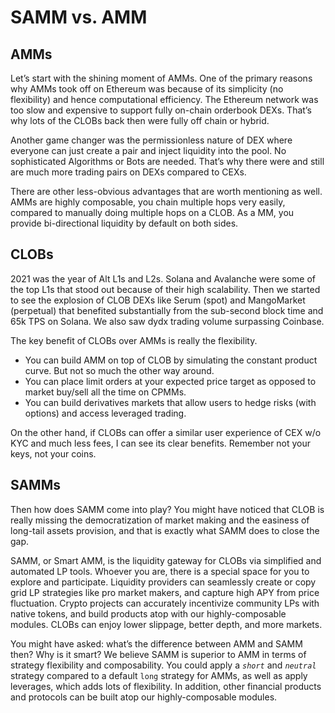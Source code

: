 # SAMM vs. AMM

## AMMs&#x20;

Let’s start with the shining moment of AMMs. One of the primary reasons why AMMs took off on Ethereum was because of its simplicity (no flexibility) and hence computational efficiency. The Ethereum network was too slow and expensive to support fully on-chain orderbook DEXs. That’s why lots of the CLOBs back then were fully off chain or hybrid.

Another game changer was the permissionless nature of DEX where everyone can just create a pair and inject liquidity into the pool. No sophisticated Algorithms or Bots are needed. That’s why there were and still are much more trading pairs on DEXs compared to CEXs.

There are other less-obvious advantages that are worth mentioning as well. AMMs are highly composable, you chain multiple hops very easily, compared to manually doing multiple hops on a CLOB. As a MM, you provide bi-directional liquidity by default on both sides.

## CLOBs&#x20;

2021 was the year of Alt L1s and L2s. Solana and Avalanche were some of the top L1s that stood out because of their high scalability. Then we started to see the explosion of CLOB DEXs like Serum (spot) and MangoMarket (perpetual) that benefited substantially from the sub-second block time and 65k TPS on Solana. We also saw dydx trading volume surpassing Coinbase.

The key benefit of CLOBs over AMMs is really the flexibility.&#x20;

* You can build AMM on top of CLOB by simulating the constant product curve. But not so much the other way around.&#x20;
* You can place limit orders at your expected price target as opposed to market buy/sell all the time on CPMMs.&#x20;
* You can build derivatives markets that allow users to hedge risks (with options) and access leveraged trading.&#x20;

On the other hand, if CLOBs can offer a similar user experience of CEX w/o KYC and much less fees, I can see its clear benefits. Remember not your keys, not your coins.

## SAMMs&#x20;

Then how does SAMM come into play? You might have noticed that CLOB is really missing the democratization of market making and the easiness of long-tail assets provision, and that is exactly what SAMM does to close the gap.

SAMM, or Smart AMM, is the liquidity gateway for CLOBs via simplified and automated LP tools. Whoever you are, there is a special space for you to explore and participate. Liquidity providers can seamlessly create or copy grid LP strategies like pro market makers, and capture high APY from price fluctuation. Crypto projects can accurately incentivize community LPs with native tokens, and build products atop with our highly-composable modules. CLOBs can enjoy lower slippage, better depth, and more markets.

You might have asked: what’s the difference between AMM and SAMM then? Why is it smart? We believe SAMM is superior to AMM in terms of strategy flexibility and composability. You could apply a _`short`_ and _`neutral`_ strategy compared to a default `long` strategy for AMMs, as well as apply leverages, which adds lots of flexibility. In addition, other financial products and protocols can be built atop our highly-composable modules.
